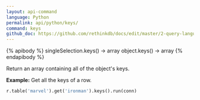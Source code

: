 ```yaml
---
layout: api-command 
language: Python
permalink: api/python/keys/
command: keys 
github_doc: https://github.com/rethinkdb/docs/edit/master/2-query-language/api/python/document-manipulation/keys.md
---
```


{% apibody %}
singleSelection.keys() → array
object.keys() → array
{% endapibody %}

Return an array containing all of the object's keys.

__Example:__ Get all the keys of a row.

```py
r.table('marvel').get('ironman').keys().run(conn)
```



